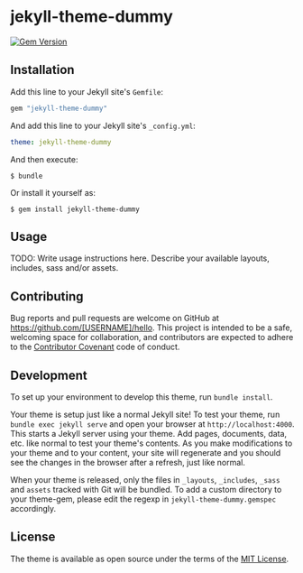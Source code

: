 # jekyll-theme-dummy

[![Gem Version](https://badge.fury.io/rb/jekyll-theme-dummy.svg)](https://badge.fury.io/rb/jekyll-theme-dummy)

## Installation

Add this line to your Jekyll site's `Gemfile`:

```ruby
gem "jekyll-theme-dummy"
```

And add this line to your Jekyll site's `_config.yml`:

```yaml
theme: jekyll-theme-dummy
```

And then execute:

    $ bundle

Or install it yourself as:

    $ gem install jekyll-theme-dummy

## Usage

TODO: Write usage instructions here. Describe your available layouts, includes, sass and/or assets.

## Contributing

Bug reports and pull requests are welcome on GitHub at https://github.com/[USERNAME]/hello. This project is intended to be a safe, welcoming space for collaboration, and contributors are expected to adhere to the [Contributor Covenant](http://contributor-covenant.org) code of conduct.

## Development

To set up your environment to develop this theme, run `bundle install`.

Your theme is setup just like a normal Jekyll site! To test your theme, run `bundle exec jekyll serve` and open your browser at `http://localhost:4000`. This starts a Jekyll server using your theme. Add pages, documents, data, etc. like normal to test your theme's contents. As you make modifications to your theme and to your content, your site will regenerate and you should see the changes in the browser after a refresh, just like normal.

When your theme is released, only the files in `_layouts`, `_includes`, `_sass` and `assets` tracked with Git will be bundled.
To add a custom directory to your theme-gem, please edit the regexp in `jekyll-theme-dummy.gemspec` accordingly.

## License

The theme is available as open source under the terms of the [MIT License](https://opensource.org/licenses/MIT).

